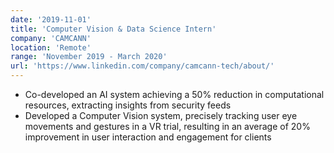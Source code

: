 ```yaml
---
date: '2019-11-01'
title: 'Computer Vision & Data Science Intern'
company: 'CAMCANN'
location: 'Remote'
range: 'November 2019 - March 2020'
url: 'https://www.linkedin.com/company/camcann-tech/about/'
---
```


- Co-developed an AI system achieving a 50% reduction in computational resources, extracting insights from security feeds
- Developed a Computer Vision system, precisely tracking user eye movements and gestures in a VR trial, resulting in an average of 20% improvement in user interaction and engagement for clients
